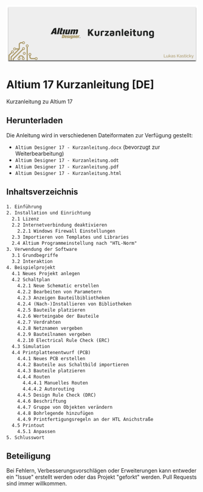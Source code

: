 ![<> Header Image <>](https://github.com/htl-inn/altium-anleitung/raw/master/header.png)

# Altium 17 Kurzanleitung [DE]

Kurzanleitung zu Altium 17

## Herunterladen

Die Anleitung wird in verschiedenen Dateiformaten zur Verfügung gestellt:

* `Altium Designer 17 - Kurzanleitung.docx` (bevorzugt zur Weiterbearbeitung)
* `Altium Designer 17 - Kurzanleitung.odt`
* `Altium Designer 17 - Kurzanleitung.pdf`
* `Altium Designer 17 - Kurzanleitung.html`

## Inhaltsverzeichnis

```text
1. Einführung
2. Installation und Einrichtung
  2.1 Lizenz
  2.2 Internetverbindung deaktivieren
    2.2.1 Windows Firewall Einstellungen
  2.3 Importieren von Templates und Libraries
  2.4 Altium Programmeinstellung nach "HTL-Norm"
3. Verwendung der Software
  3.1 Grundbegriffe
  3.2 Interaktion
4. Beispielprojekt
  4.1 Neues Projekt anlegen
  4.2 Schaltplan
    4.2.1 Neue Schematic erstellen
    4.2.2 Bearbeiten von Parametern
    4.2.3 Anzeigen Bauteilbibliotheken
    4.2.4 (Nach-)Installieren von Bibliotheken
    4.2.5 Bauteile platzieren
    4.2.6 Werteingabe der Bauteile
    4.2.7 Verdrahten
    4.2.8 Netznamen vergeben
    4.2.9 Bauteilnamen vergeben
    4.2.10 Electrical Rule Check (ERC)
  4.3 Simulation
  4.4 Printplattenentwurf (PCB)
    4.4.1 Neues PCB erstellen
    4.4.2 Bauteile aus Schaltbild importieren
    4.4.3 Bauteile platzieren
    4.4.4 Routen
      4.4.4.1 Manuelles Routen
      4.4.4.2 Autorouting
    4.4.5 Design Rule Check (DRC)
    4.4.6 Beschriftung
    4.4.7 Gruppe von Objekten verändern
    4.4.8 Bohrlegende hinzufügen
    4.4.9 Printfertigungsregeln an der HTL Anichstraße
  4.5 Printout
    4.5.1 Anpassen
5. Schlusswort
```

## Beteiligung

Bei Fehlern, Verbesserungsvorschlägen oder Erweiterungen kann entweder ein "Issue" erstellt werden oder das Projekt "geforkt" werden. Pull Requests sind immer willkommen.